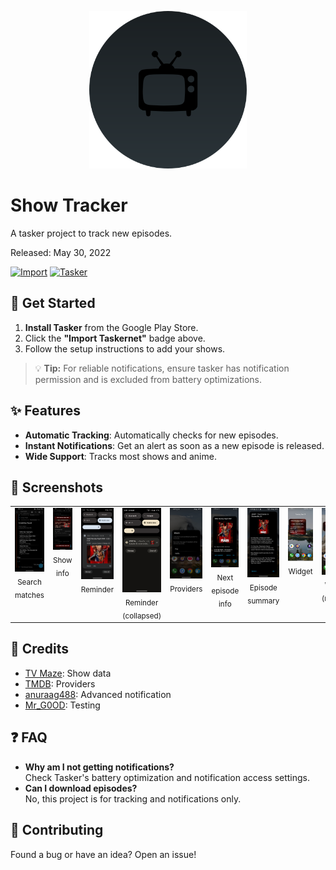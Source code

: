 <p align="center">
  <img src="assets/banner.svg" alt="Show Tracker" width="50%"/>
</p>

# Show Tracker
A tasker project to track new episodes.

Released: May 30, 2022

[![Import](https://img.shields.io/badge/Import-Taskernet-orange)](https://taskernet.com/shares/?user=AS35m8m8L9YzBV3qbzaAAqHiSYXYBbD3QfZ7hr0hRK4ojOFTCrjWh2CScbjMw4NaudRi1zKKzq85&id=Project%3AShow+Tracker) 
[![Tasker](https://img.shields.io/badge/Requires-Tasker-blue)](https://play.google.com/store/apps/details?id=net.dinglisch.android.taskerm) 


## 🚀 Get Started
1.  **Install Tasker** from the Google Play Store.
2.  Click the **"Import Taskernet"** badge above.
3.  Follow the setup instructions to add your shows.

> 💡 **Tip:** For reliable notifications, ensure tasker has notification permission and is excluded from battery optimizations.

## ✨ Features
* **Automatic Tracking**: Automatically checks for new episodes.
* **Instant Notifications**: Get an alert as soon as a new episode is released.
* **Wide Support**: Tracks most shows and anime.

## 📸 Screenshots

<table width="100%">
  <tr>
    <td width="10%" align="center" valign="top">
      <img src="docs/images/search_matches.png" alt="Search matches" width="96"><br><sub>Search matches</sub>
    </td>
    <td width="10%" align="center" valign="top">
      <img src="docs/images/show_info.png" alt="Show info" width="96"><br><sub>Show info</sub>
    </td>
    <td width="10%" align="center" valign="top">
      <img src="docs/images/reminder.png" alt="Reminder" width="96"><br><sub>Reminder</sub>
    </td>
    <td width="10%" align="center" valign="top">
      <img src="docs/images/reminder_collapsed.png" alt="Reminder (collapsed)" width="96"><br><sub>Reminder (collapsed)</sub>
    </td>
    <td width="10%" align="center" valign="top">
      <img src="docs/images/providers.png" alt="Providers" width="96"><br><sub>Providers</sub>
    </td>
    <td width="10%" align="center" valign="top">
      <img src="docs/images/next_episode_info.png" alt="Next episode info" width="96"><br><sub>Next episode info</sub>
    </td>
    <td width="10%" align="center" valign="top">
      <img src="docs/images/episode_summary.png" alt="Episode summary" width="96"><br><sub>Episode summary</sub>
    </td>
    <td width="10%" align="center" valign="top">
      <img src="docs/images/widget.png" alt="Widget" width="96"><br><sub>Widget</sub>
    </td>
    <td width="10%" align="center" valign="top">
      <img src="docs/images/widget_resized.png" alt="Widget (resized)" width="96"><br><sub>Widget (resized)</sub>
    </td>
    <td width="10%" align="center" valign="top">
      <img src="docs/images/manage_shows.png" alt="Manage shows" width="96"><br><sub>Manage shows</sub>
    </td>
  </tr>
</table>


## 📝 Credits
* [TV Maze](https://www.tvmaze.com/): Show data
* [TMDB](https://www.themoviedb.org/): Providers
* [anuraag488](https://github.com/anuraag488): Advanced notification
* [Mr_G0OD](https://t.me/@Mr_G0OD): Testing


## ❓ FAQ
* **Why am I not getting notifications?**<br>
Check Tasker's battery optimization and notification access settings.
* **Can I download episodes?**<br>
No, this project is for tracking and notifications only.


## 🤝 Contributing
Found a bug or have an idea? Open an issue!
